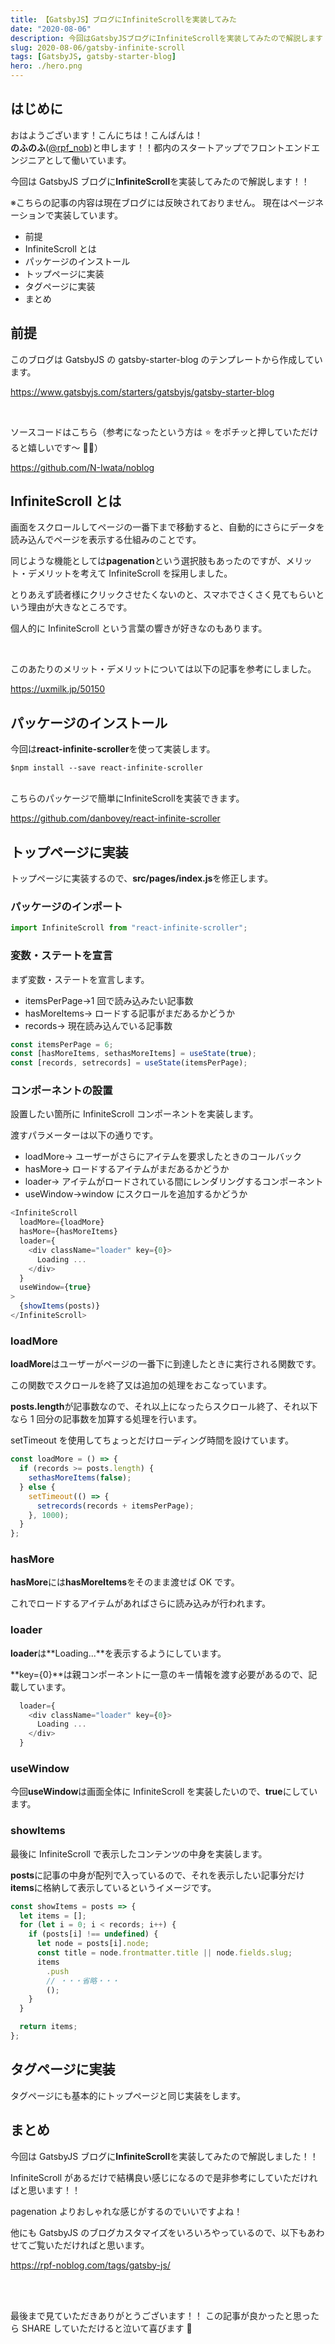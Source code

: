 ```yaml
---
title: 【GatsbyJS】ブログにInfiniteScrollを実装してみた
date: "2020-08-06"
description: 今回はGatsbyJSブログにInfiniteScrollを実装してみたので解説します！！
slug: 2020-08-06/gatsby-infinite-scroll
tags: [GatsbyJS, gatsby-starter-blog]
hero: ./hero.png
---
```


## はじめに

おはようございます！こんにちは！こんばんは！<br>
**のふのふ**([@rpf_nob](https://twitter.com/rpf_nob))と申します！！都内のスタートアップでフロントエンドエンジニアとして働いています。

今回は GatsbyJS ブログに**InfiniteScroll**を実装してみたので解説します！！

※こちらの記事の内容は現在ブログには反映されておりません。
現在はページネーションで実装しています。

- 前提
- InfiniteScroll とは
- パッケージのインストール
- トップページに実装
- タグページに実装
- まとめ

## 前提

このブログは GatsbyJS の gatsby-starter-blog のテンプレートから作成しています。

https://www.gatsbyjs.com/starters/gatsbyjs/gatsby-starter-blog

<br/>

ソースコードはこちら（参考になったという方は ⭐️ をポチッと押していただけると嬉しいです〜 🙇‍♂️）

https://github.com/N-Iwata/noblog

## InfiniteScroll とは

画面をスクロールしてページの一番下まで移動すると、自動的にさらにデータを読み込んでページを表示する仕組みのことです。

同じような機能としては**pagenation**という選択肢もあったのですが、メリット・デメリットを考えて InfiniteScroll を採用しました。

とりあえず読者様にクリックさせたくないのと、スマホでさくさく見てもらいという理由が大きなところです。

個人的に InfiniteScroll という言葉の響きが好きなのもあります。

<br>

このあたりのメリット・デメリットについては以下の記事を参考にしました。

https://uxmilk.jp/50150

## パッケージのインストール

今回は**react-infinite-scroller**を使って実装します。

```
$npm install --save react-infinite-scroller
```

<br>
こちらのパッケージで簡単にInfiniteScrollを実装できます。

https://github.com/danbovey/react-infinite-scroller

## トップページに実装

トップページに実装するので、**src/pages/index.js**を修正します。

### パッケージのインポート

```js:title=src/pages/index.js
import InfiniteScroll from "react-infinite-scroller";
```

### 変数・ステートを宣言

まず変数・ステートを宣言します。

- itemsPerPage→1 回で読み込みたい記事数
- hasMoreItems→ ロードする記事がまだあるかどうか
- records→ 現在読み込んでいる記事数

```js:title=src/pages/index.js
const itemsPerPage = 6;
const [hasMoreItems, sethasMoreItems] = useState(true);
const [records, setrecords] = useState(itemsPerPage);
```

### コンポーネントの設置

設置したい箇所に InfiniteScroll コンポーネントを実装します。

渡すパラメーターは以下の通りです。

- loadMore→ ユーザーがさらにアイテムを要求したときのコールバック
- hasMore→ ロードするアイテムがまだあるかどうか
- loader→ アイテムがロードされている間にレンダリングするコンポーネント
- useWindow→window にスクロールを追加するかどうか

```js:title=src/pages/index.js
<InfiniteScroll
  loadMore={loadMore}
  hasMore={hasMoreItems}
  loader={
    <div className="loader" key={0}>
      Loading ...
    </div>
  }
  useWindow={true}
>
  {showItems(posts)}
</InfiniteScroll>
```

### loadMore

**loadMore**はユーザーがページの一番下に到達したときに実行される関数です。

この関数でスクロールを終了又は追加の処理をおこなっています。

**posts.length**が記事数なので、それ以上になったらスクロール終了、それ以下なら 1 回分の記事数を加算する処理を行います。

setTimeout を使用してちょっとだけローディング時間を設けています。

```js:title=src/pages/index.js
const loadMore = () => {
  if (records >= posts.length) {
    sethasMoreItems(false);
  } else {
    setTimeout(() => {
      setrecords(records + itemsPerPage);
    }, 1000);
  }
};
```

### hasMore

**hasMore**には**hasMoreItems**をそのまま渡せば OK です。

これでロードするアイテムがあればさらに読み込みが行われます。

### loader

**loader**は**Loading...**を表示するようにしています。

**key={0}**は親コンポーネントに一意のキー情報を渡す必要があるので、記載しています。

```js:title=src/pages/index.js
  loader={
    <div className="loader" key={0}>
      Loading ...
    </div>
  }
```

### useWindow

今回**useWindow**は画面全体に InfiniteScroll を実装したいので、**true**にしています。

### showItems

最後に InfiniteScroll で表示したコンテンツの中身を実装します。

**posts**に記事の中身が配列で入っているので、それを表示したい記事分だけ**items**に格納して表示しているというイメージです。

```js:title=src/pages/index.js
const showItems = posts => {
  let items = [];
  for (let i = 0; i < records; i++) {
    if (posts[i] !== undefined) {
      let node = posts[i].node;
      const title = node.frontmatter.title || node.fields.slug;
      items
        .push
        // ・・・省略・・・
        ();
    }
  }

  return items;
};
```

## タグページに実装

タグページにも基本的にトップページと同じ実装をします。

## まとめ

今回は GatsbyJS ブログに**InfiniteScroll**を実装してみたので解説しました！！

InfiniteScroll があるだけで結構良い感じになるので是非参考にしていただければと思います！！

pagenation よりおしゃれな感じがするのでいいですよね！

他にも GatsbyJS のブログカスタマイズをいろいろやっているので、以下もあわせてご覧いただければと思います。

https://rpf-noblog.com/tags/gatsby-js/

<br>
<br>

最後まで見ていただきありがとうございます！！
この記事が良かったと思ったら SHARE していただけると泣いて喜びます 🤣
